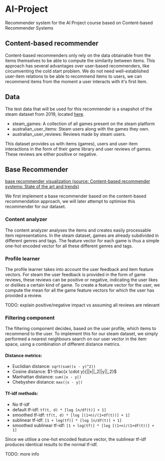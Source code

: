 # AI-Project
Recommender system for the AI Project course based on Content-based Recommender Systems 

## Content-based recommender
Content-based recommenders only rely on the data obtainable from the items themselves to be able to compute the similarity between items. This approach has several advantages over user-based recommenders, like circumventing the cold start problem. We do not need well-established user-item relations to be able to recommend items to users, we can recommend items from the moment a user interacts with it's first item. 

## Data
The test data that will be used for this recommender is a snapshot of the steam dataset from 2019, located [here](http://deepx.ucsd.edu/public/jmcauley/steam/). 
* steam_games: A collection of all games present on the steam platform
* australian_user_items: Steam users along with the games they own.
* australian_user_reviews: Reviews made by steam users.

This dataset provides us with items (games), users and user-item interactions in the form of their game library and user reviews of games. These reviews are either positive or negative. 

## Base Recommender
[base recommender visualization (source: Content-based recommender systems: State of the art and trends)](./ContentBasedRec.png)

We first implement a base recommender based on the content-based recommendation approach, we will later attempt to optimise this recommender for our dataset. 

### Content analyzer
The content analyzer analyses the items and creates easily processable item representations. In the steam dataset, games are already subdivided in different genres and tags. The feature vector for each game is thus a simple one-hot encoded vector for all these different genres and tags.

### Profile learner
The profile learner takes into account the user feedback and item feature vectors. For steam the user feedback is provided in the form of game reviews, these reviews can be positive or negative, indicating the user likes or dislikes a certain kind of game. To create a feature vector for the user, we compute the mean for all the game feature vectors for which the user has provided a review.

TODO: explain positive/negative impact vs assuming all reviews are relevant

### Filtering component
The filtering component decides, based on the user profile, which items to recommend to the user. To implement this for our steam dataset, we simply performed a nearest neighbours search on our user vector in the item space, using a combination of different distance metrics. 

#### Distance metrics:
- Euclidian distance: `sqrt(sum((x - y)^2))`
- Cosine distance: $1-\frac{x \cdot y}{||x||_2||y||_2}$
- Manhattan distance: `sum(|x - y|)`
- Chebyshev distance: `max(|x - y|)`

#### Tf-idf methods:
- No tf-idf
- default tf-idf: `tf(t, d) * [log [n/df(t)] + 1]`
- smoothed tf-idf: `tf(t, d) * [log [(1+n)/(1+df(t))] + 1]`
- sublinear tf-idf: `[1 + log(tf)] * [log [n/df(t)] + 1]`
- smoothed sublinear tf-idf: `[1 + log(tf)] * [log [(1+n)/(1+df(t))] + 1]`

Since we utilise a one-hot encoded feature vector, the sublinear tf-idf produces identical results to the normal tf-idf. 

TODO: more info
